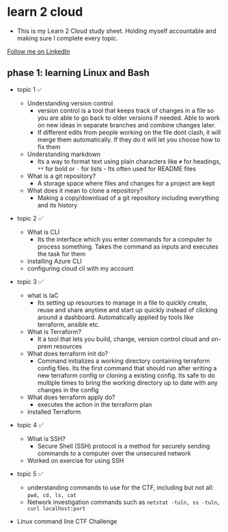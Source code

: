 # learn 2 cloud
- This is my Learn 2 Cloud study sheet. Holding myself accountable and making sure I complete every topic. 

[Follow me on LinkedIn](https://www.linkedin.com/in/cperez37/)

## phase 1: learning Linux and Bash
- topic 1 ✅
    + Understanding version control 
        - version control is a tool that keeps track of changes in a file so you are able to go back to older versions if needed. Able to work on new ideas in separate branches and combine changes later.
        - If different edits from people working on the file dont clash, it will merge them automatically. If they do it will let you choose how to fix them 
    + Understanding markdown
        - Its a way to format text using plain characters like ```#``` for headings, ```**``` for bold or ```-``` for lists - Its often used for README files
    + What is a git repository?
        - A storage space where files and changes for a project are kept
    + What does it mean to clone a repository?
        - Making a copy/download of a git repository including everything and its history

- topic 2 ✅
    + What is CLI
        - Its the interface which you enter commands for a computer to process something. Takes the command as inputs and executes the task for them
    + installing Azure CLI
    + configuring cloud cli with my account

- topic 3 ✅
    + what is IaC
        - Its setting up resources to manage in a file to quickly create, reuse and share anytime and start up quickly instead of clicking around a dashboard. Automatically applied by tools like terraform, ansible etc.
    + What is Terraform?
        - It a tool that lets you build, change, version control cloud and on-prem resources 
    + What does terraform init do?
        - Command initializes a working directory containing terraform config files. Its the first command that should run after writing a new terraform config or cloning a existing config. Its safe to do multiple times to bring the working directory up to date with any changes in the config 
    + What does terraform apply do?
        - executes the action in the terraform plan
    + installed Terraform 

- topic 4 ✅
    + What is SSH?
        - Secure Shell (SSH) protocol is a method for securely sending commands to a computer over the unsecured network
    + Worked on exercise for using SSH 
- topic 5 ✅
    + understanding commands to use for the CTF, including but not all: ```pwd, cd, ls, cat```
    + Network investigation commands such as ```netstat -tuln, ss -tuln, curl localhost:port``` 
- Linux command line CTF Challenge
